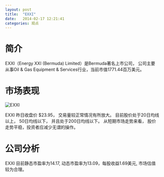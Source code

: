 ```yaml
---
layout: post
title:  "EXXI"
date:   2014-02-17 12:21:41
categories: 观点
---
```


# 简介
EXXI（Energy XXI (Bermuda) Limited）是Bermuda著名上市公司，
公司主要从事Oil & Gas Equipment & Services行业，当前市值1771.44百万美元。

# 市场表现

![EXXI](http://finviz.com/chart.ashx?t=EXXI&ty=c&ta=1&p=d&s=l)

EXXI 昨日收盘价 $23.95，
交易量较正常情况有所放大。
目前股价处于20日均线以上，
50日均线以下，
并且处于200日均线以下。
从短期市场走势来看，
股价走势平稳，投资者应减少无谓的操作。

# 公司分析
EXXI 目前静态市盈率为14.17, 动态市盈率为13.09，每股收益1.69美元,
市场估值较为合理。
